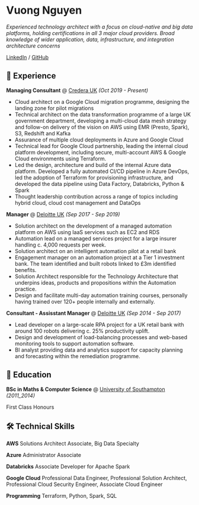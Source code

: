 # Vuong Nguyen

_Experienced technology architect with a focus on cloud-native and big data platforms, holding certifications in all 3 major cloud providers. Broad knowledge of wider application, data, infrastructure, and integration architecture concerns_ <br>

[LinkedIn](https://www.linkedin.com/in/vuong-nguyen/) / [GitHub](https://github.com/nkvuong/)

## 🚀 Experience
**Managing Consultant** @ [Credera UK](http://www.credera.co.uk/) _(Oct 2019 - Present)_

- Cloud architect on a Google Cloud migration programme, designing the landing zone for pilot migrations
- Technical architect on the data transformation programme of a large UK government department, developing a multi-cloud data mesh strategy and follow-on delivery of the vision on AWS using EMR (Presto, Spark), S3, Redshift and Kafka
- Assurance of multiple cloud deployments in Azure and Google Cloud
- Technical lead for Google Cloud partnership, leading the internal cloud platform development, including secure, multi-account AWS & Google Cloud environments using Terraform.
- Led the design, architecture and build of the internal Azure data platform. Developed a fully automated CI/CD pipeline in Azure DevOps, led the adoption of Terraform for provisioning infrastructure, and developed the data pipeline using Data Factory, Databricks, Python & Spark
- Thought leadership contribution across a range of topics including hybrid cloud, cloud cost management and DataOps

**Manager** @ [Deloitte UK](https://www2.deloitte.com/uk/) _(Sep 2017 - Sep 2019)_

- Solution architect on the development of a managed automation platform on AWS using IaaS services such as EC2 and RDS
- Automation lead on a managed services project for a large insurer handling c. 4,000 requests per week.
- Solution architect on an intelligent automation pilot at a retail bank
- Engagement manager on an automation project at a Tier 1 investment bank. The team identified and built robots linked to £3m identified benefits.
- Solution Architect responsible for the Technology Architecture that underpins ideas, products and propositions within the Automation practice.
- Design and facilitate multi-day automation training courses, personally having trained over 120+ people internally and externally.

**Consultant - Assisstant Manager** @ [Deloitte UK]() _(Sep 2014 - Sep 2017)_

- Lead developer on a large-scale RPA project for a UK retail bank with around 100 robots delivering c. 25% productivity uplift.
- Design and development of load-balancing processes and web-based monitoring tools to support automation software.
- BI analyst providing data and analytics support for capacity planning and forecasting within the remediation programme.

## 📝 Education
**BSc in Maths & Computer Science** @ [University of Southampton](https://www.southampton.ac.uk/) _(2011_2014)_

First Class Honours

## 🛠 Technical Skills
**AWS**
Solutions Architect Associate, Big Data Specialty

**Azure**
Administrator Associate

**Databricks**
Associate Developer for Apache Spark

**Google Cloud**
Professional Data Engineer, Professional Solution Architect, Professional Cloud Security Engineer, Associate Cloud Engineer

**Programming**
Terraform, Python, Spark, SQL
